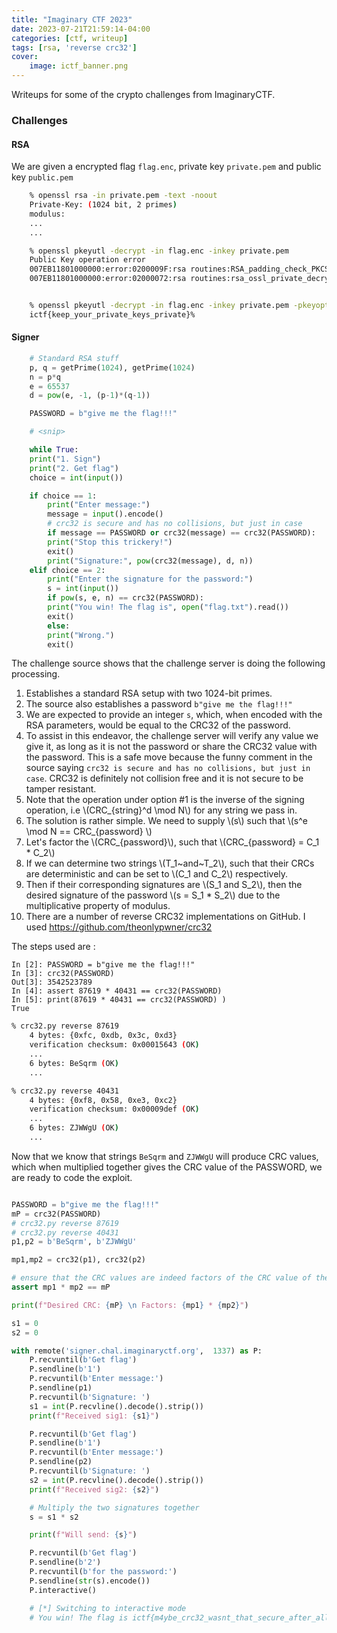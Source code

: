 ```yaml
---
title: "Imaginary CTF 2023"
date: 2023-07-21T21:59:14-04:00
categories: [ctf, writeup]
tags: [rsa, 'reverse crc32']
cover:
    image: ictf_banner.png
---
```


Writeups for some of the crypto challenges from ImaginaryCTF.

<!--more-->

### Challenges
#### RSA

We are given a encrypted flag `flag.enc`, private key `private.pem` and public key `public.pem`


```bash
    % openssl rsa -in private.pem -text -noout  
    Private-Key: (1024 bit, 2 primes)
    modulus:
    ...
    ...

    % openssl pkeyutl -decrypt -in flag.enc -inkey private.pem 
    Public Key operation error
    007EB11801000000:error:0200009F:rsa routines:RSA_padding_check_PKCS1_type_2:pkcs decoding error:crypto/rsa/rsa_pk1.c:269:
    007EB11801000000:error:02000072:rsa routines:rsa_ossl_private_decrypt:padding check failed:crypto/rsa/rsa_ossl.c:499:


    % openssl pkeyutl -decrypt -in flag.enc -inkey private.pem -pkeyopt rsa_padding_mode:none
    ictf{keep_your_private_keys_private}%   
```

#### Signer

```python
    # Standard RSA stuff
    p, q = getPrime(1024), getPrime(1024)
    n = p*q
    e = 65537
    d = pow(e, -1, (p-1)*(q-1))

    PASSWORD = b"give me the flag!!!"

    # <snip>

    while True:
    print("1. Sign")
    print("2. Get flag")
    choice = int(input())

    if choice == 1:
        print("Enter message:")
        message = input().encode()
        # crc32 is secure and has no collisions, but just in case
        if message == PASSWORD or crc32(message) == crc32(PASSWORD):
        print("Stop this trickery!")
        exit()
        print("Signature:", pow(crc32(message), d, n))
    elif choice == 2:
        print("Enter the signature for the password:")
        s = int(input())
        if pow(s, e, n) == crc32(PASSWORD):
        print("You win! The flag is", open("flag.txt").read())
        exit()
        else:
        print("Wrong.")
        exit()

```

The challenge source shows that the challenge server is doing the following processing.

1. Establishes a standard RSA setup with two 1024-bit primes.
1. The source also establishes a password `b"give me the flag!!!"`
1. We are expected to provide an integer `s`, which, when encoded with the RSA parameters, would be equal to the CRC32 of the password. 
1. To assist in this endeavor, the challenge server will verify any value we give it, as long as it is not the password or share the CRC32 value with the password. This is a safe move because the funny comment in the source saying `crc32 is secure and has no collisions, but just in case`.  CRC32 is definitely not collision free and it is not secure to be tamper resistant.
1. Note that the operation under option #1 is the inverse of the signing operation, i.e \\(CRC_{string}^d \mod N\\) for any string we pass in.
1. The solution is rather simple. We need to supply \\(s\\) such that \\(s^e \mod N == CRC_{password} \\)
1. Let's factor the \\(CRC_{password}\\), such that \\(CRC_{password}  =  C_1  * C_2\\)
1. If we can determine two strings \\(T_1~and~T_2\\), such that their CRCs are deterministic and can be set to \\(C_1 and C_2\\) respectively.
1. Then if their corresponding signatures are \\(S_1 and S_2\\), then the desired signature of the password \\(s = S_1 * S_2\\) due to the multiplicative property of modulus.
1. There are a number of reverse CRC32 implementations on GitHub. I used https://github.com/theonlypwner/crc32

The steps used are : 

```ipython
In [2]: PASSWORD = b"give me the flag!!!"
In [3]: crc32(PASSWORD)
Out[3]: 3542523789
In [4]: assert 87619 * 40431 == crc32(PASSWORD)
In [5]: print(87619 * 40431 == crc32(PASSWORD) )
True
```

```bash
% crc32.py reverse 87619
    4 bytes: {0xfc, 0xdb, 0x3c, 0xd3}
    verification checksum: 0x00015643 (OK)
    ...
    6 bytes: BeSqrm (OK)
    ...

% crc32.py reverse 40431
    4 bytes: {0xf8, 0x58, 0xe3, 0xc2}
    verification checksum: 0x00009def (OK)
    ...
    6 bytes: ZJWWgU (OK)
    ...
```

Now that we know that strings `BeSqrm` and `ZJWWgU` will produce CRC values, which when multiplied together gives the CRC value of the PASSWORD, we are ready to code the exploit. 

```python

PASSWORD = b"give me the flag!!!"
mP = crc32(PASSWORD)
# crc32.py reverse 87619      
# crc32.py reverse 40431
p1,p2 = b'BeSqrm', b'ZJWWgU'

mp1,mp2 = crc32(p1), crc32(p2)

# ensure that the CRC values are indeed factors of the CRC value of the PASSWORD
assert mp1 * mp2 == mP

print(f"Desired CRC: {mP} \n Factors: {mp1} * {mp2}")

s1 = 0
s2 = 0

with remote('signer.chal.imaginaryctf.org',  1337) as P:
    P.recvuntil(b'Get flag')
    P.sendline(b'1')
    P.recvuntil(b'Enter message:')
    P.sendline(p1)
    P.recvuntil(b'Signature: ')
    s1 = int(P.recvline().decode().strip())
    print(f"Received sig1: {s1}")

    P.recvuntil(b'Get flag')
    P.sendline(b'1')
    P.recvuntil(b'Enter message:')
    P.sendline(p2)
    P.recvuntil(b'Signature: ')
    s2 = int(P.recvline().decode().strip())
    print(f"Received sig2: {s2}")

    # Multiply the two signatures together
    s = s1 * s2 

    print(f"Will send: {s}")

    P.recvuntil(b'Get flag')
    P.sendline(b'2')
    P.recvuntil(b'for the password:')
    P.sendline(str(s).encode())
    P.interactive()

    # [*] Switching to interactive mode
    # You win! The flag is ictf{m4ybe_crc32_wasnt_that_secure_after_all_1ab93213}
```


